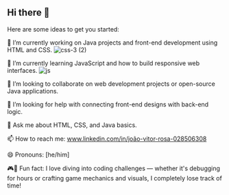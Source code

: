 ## Hi there 👋

Here are some ideas to get you started:

🔭 I’m currently working on Java projects and front-end development using HTML and CSS.  ![css-3 (2)](https://github.com/user-attachments/assets/38799e5f-95fa-46b9-af10-017337b8850b)



🌱 I’m currently learning JavaScript and how to build responsive web interfaces.  ![js](https://github.com/user-attachments/assets/c3b7cab0-e811-4b39-a6b9-3a5a03d57ec0)


👯 I’m looking to collaborate on web development projects or open-source Java applications.

🤔 I’m looking for help with connecting front-end designs with back-end logic.

💬 Ask me about HTML, CSS, and Java basics.

📫 How to reach me:  www.linkedin.com/in/joão-vitor-rosa-028506308

😄 Pronouns: [he/him]

🎮🎨 Fun fact: I love diving into coding challenges — whether it's debugging for hours or crafting game mechanics and visuals, I completely lose track of time!
